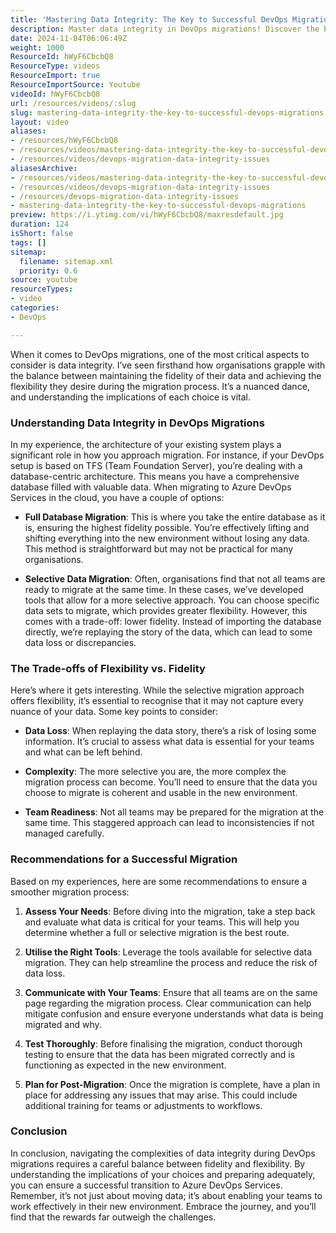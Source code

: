 ```yaml
---
title: 'Mastering Data Integrity: The Key to Successful DevOps Migrations'
description: Master data integrity in DevOps migrations! Discover the balance between flexibility and fidelity for a successful transition to Azure DevOps Services.
date: 2024-11-04T06:06:49Z
weight: 1000
ResourceId: hWyF6CbcbQ8
ResourceType: videos
ResourceImport: true
ResourceImportSource: Youtube
videoId: hWyF6CbcbQ8
url: /resources/videos/:slug
slug: mastering-data-integrity-the-key-to-successful-devops-migrations
layout: video
aliases:
- /resources/hWyF6CbcbQ8
- /resources/videos/mastering-data-integrity-the-key-to-successful-devops-migrations
- /resources/videos/devops-migration-data-integrity-issues
aliasesArchive:
- /resources/videos/mastering-data-integrity-the-key-to-successful-devops-migrations
- /resources/videos/devops-migration-data-integrity-issues
- /resources/devops-migration-data-integrity-issues
- mastering-data-integrity-the-key-to-successful-devops-migrations
preview: https://i.ytimg.com/vi/hWyF6CbcbQ8/maxresdefault.jpg
duration: 124
isShort: false
tags: []
sitemap:
  filename: sitemap.xml
  priority: 0.6
source: youtube
resourceTypes:
- video
categories:
- DevOps

---
```

When it comes to DevOps migrations, one of the most critical aspects to consider is data integrity. I’ve seen firsthand how organisations grapple with the balance between maintaining the fidelity of their data and achieving the flexibility they desire during the migration process. It’s a nuanced dance, and understanding the implications of each choice is vital.

### Understanding Data Integrity in DevOps Migrations

In my experience, the architecture of your existing system plays a significant role in how you approach migration. For instance, if your DevOps setup is based on TFS (Team Foundation Server), you’re dealing with a database-centric architecture. This means you have a comprehensive database filled with valuable data. When migrating to Azure DevOps Services in the cloud, you have a couple of options:

- **Full Database Migration**: This is where you take the entire database as it is, ensuring the highest fidelity possible. You’re effectively lifting and shifting everything into the new environment without losing any data. This method is straightforward but may not be practical for many organisations.

- **Selective Data Migration**: Often, organisations find that not all teams are ready to migrate at the same time. In these cases, we’ve developed tools that allow for a more selective approach. You can choose specific data sets to migrate, which provides greater flexibility. However, this comes with a trade-off: lower fidelity. Instead of importing the database directly, we’re replaying the story of the data, which can lead to some data loss or discrepancies.

### The Trade-offs of Flexibility vs. Fidelity

Here’s where it gets interesting. While the selective migration approach offers flexibility, it’s essential to recognise that it may not capture every nuance of your data. Some key points to consider:

- **Data Loss**: When replaying the data story, there’s a risk of losing some information. It’s crucial to assess what data is essential for your teams and what can be left behind.

- **Complexity**: The more selective you are, the more complex the migration process can become. You’ll need to ensure that the data you choose to migrate is coherent and usable in the new environment.

- **Team Readiness**: Not all teams may be prepared for the migration at the same time. This staggered approach can lead to inconsistencies if not managed carefully.

### Recommendations for a Successful Migration

Based on my experiences, here are some recommendations to ensure a smoother migration process:

1. **Assess Your Needs**: Before diving into the migration, take a step back and evaluate what data is critical for your teams. This will help you determine whether a full or selective migration is the best route.

2. **Utilise the Right Tools**: Leverage the tools available for selective data migration. They can help streamline the process and reduce the risk of data loss.

3. **Communicate with Your Teams**: Ensure that all teams are on the same page regarding the migration process. Clear communication can help mitigate confusion and ensure everyone understands what data is being migrated and why.

4. **Test Thoroughly**: Before finalising the migration, conduct thorough testing to ensure that the data has been migrated correctly and is functioning as expected in the new environment.

5. **Plan for Post-Migration**: Once the migration is complete, have a plan in place for addressing any issues that may arise. This could include additional training for teams or adjustments to workflows.

### Conclusion

In conclusion, navigating the complexities of data integrity during DevOps migrations requires a careful balance between fidelity and flexibility. By understanding the implications of your choices and preparing adequately, you can ensure a successful transition to Azure DevOps Services. Remember, it’s not just about moving data; it’s about enabling your teams to work effectively in their new environment. Embrace the journey, and you’ll find that the rewards far outweigh the challenges.
